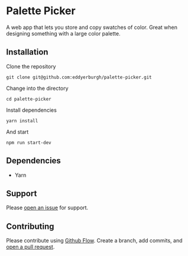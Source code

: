 # Palette Picker

A web app that lets you store and copy swatches of color. Great when designing something with a large color palette.

## Installation

Clone the repository

```
git clone git@github.com:eddyerburgh/palette-picker.git
```

Change into the directory

```
cd palette-picker

```

Install dependencies

```
yarn install
```

And start

```
npm run start-dev
```

## Dependencies

* Yarn

## Support

Please [open an issue](https://github.com/eddyerburgh/readme-boilerplate/issues/new) for support.

## Contributing

Please contribute using [Github Flow](https://guides.github.com/introduction/flow/). Create a branch, add commits, and [open a pull request](https://github.com/fraction/readme-boilerplate/compare/).
